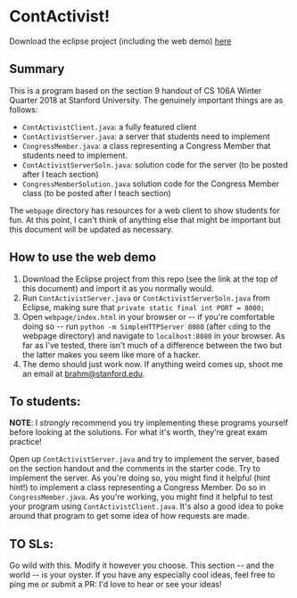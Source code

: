 # ContActivist!

Download the eclipse project (including the web demo) [here](https://github.com/brahmcapoor/CS106-teaching-materials/raw/master/CS106A/ContActivist/download.zip)

## Summary

This is a program based on the section 9 handout of CS 106A Winter Quarter 2018 at Stanford University. The genuinely important things are as follows:

* `ContActivistClient.java`: a fully featured client
* `ContActivistServer.java`: a server that students need to implement
* `CongressMember.java`: a class representing a Congress Member that students need to implement.
* `ContActivistServerSoln.java`: solution code for the server (to be posted after I teach section)
* `CongressMemberSolution.java` solution code for the Congress Member class (to be posted after I teach section)

The `webpage` directory has resources for a web client to show students for fun. At this point, I can't think of anything else that might be important but this document will be updated as necessary. 

## How to use the web demo

1) Download the Eclipse project from this repo (see the link at the top of this document) and import it as you normally would.
2) Run `ContActivistServer.java` or `ContActivistServerSoln.java` from Eclipse, making sure that `private static final int PORT = 8000;`
3) Open `webpage/index.html` in your browser or -- if you're comfortable doing so -- run `python -m SimpleHTTPServer 8080` (after `cd`ing to the webpage directory) and navigate to `localhost:8080` in your browser. As far as I've tested, there isn't much of a difference between the two but the latter makes you seem like more of a hacker.
4) The demo should just work now. If anything weird comes up, shoot me an email at brahm@stanford.edu. 

## To students:

**NOTE**: I _strongly_ recommend you try implementing these programs yourself before looking at the solutions. For what it's worth, they're great exam practice!

Open up `ContActivistServer.java` and try to implement the server, based on the section handout and the comments in the starter code. Try to implement the server. As you're doing so, you might find it helpful (hint hint!) to implement a class representing a Congress Member. Do so in `CongressMember.java`. As you're working, you might find it helpful to test your program using `ContActivistClient.java`. It's also a good idea to poke around that program to get some idea of how requests are made. 

## TO SLs:

Go wild with this. Modify it however you choose. This section -- and the world -- is your oyster. If you have any especially cool ideas, feel free to ping me or submit a PR: I'd love to hear or see your ideas!


